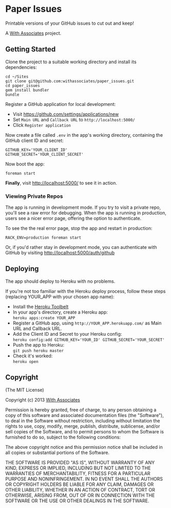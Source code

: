 # Paper Issues

Printable versions of your GitHub issues to cut out and keep!

A [With Associates](http://withassociates.com) project.

## Getting Started

Clone the project to a suitable working directory and install its dependencies:

    cd ~/Sites
    git clone git@github.com:withassociates/paper_issues.git
    cd paper_issues
    gem install bundler
    bundle

Register a GitHub application for local development:

* Visit https://github.com/settings/applications/new
* Set `Main URL` and `Callback URL` to `http://localhost:5000/`
* Click `Register application`

Now create a file called `.env` in the app's working directory,
containing the GitHub client ID and secret:

    GITHUB_KEY='YOUR_CLIENT_ID'
    GITHUB_SECRET='YOUR_CLIENT_SECRET'

Now boot the app:

    foreman start

**Finally**, visit [http://localhost:5000/](http://localhost:5000/)
to see it in action.

### Viewing Private Repos

The app is running in development mode. If you try to visit a private
repo, you'll see a raw error for debugging. When the app is running in
production, users see a nicer error page, offering the option to authenticate.

To see the the real error page, stop the app and restart in production:

    RACK_ENV=production foreman start

Or, if you'd rather stay in development mode, you can authenticate with
GitHub by visiting
[http://localhost:5000/auth/github](http://localhost:5000/auth/github)

## Deploying

The app should deploy to Heroku with no problems.

If you're not too familiar with the Heroku deploy process,
follow these steps (replacing YOUR_APP with your chosen app name):

* Install the [Heroku Toolbelt](https://toolbelt.herokuapp.com/)
* In your app's directory, create a Heroku app:  
  `heroku apps:create YOUR_APP`
* Register a GitHub app, using `http://YOUR_APP.herokuapp.com/`
  as Main URL and Callback URL.
* Add the Client ID and Secret to your Heroku config:  
  `heroku config:add GITHUB_KEY='YOUR_ID' GITHUB_SECRET='YOUR_SECRET'`
* Push the app to Heroku:  
  `git push heroku master`
* Check it's worked:  
  `heroku open`

## Copyright

(The MIT License)

Copyright (c) 2013 [With Associates](http://withassociates.com)

Permission is hereby granted, free of charge, to any person obtaining
a copy of this software and associated documentation files (the
"Software"), to deal in the Software without restriction, including
without limitation the rights to use, copy, modify, merge, publish,
distribute, sublicense, and/or sell copies of the Software, and to
permit persons to whom the Software is furnished to do so, subject to
the following conditions:

The above copyright notice and this permission notice shall be
included in all copies or substantial portions of the Software.

THE SOFTWARE IS PROVIDED "AS IS", WITHOUT WARRANTY OF ANY KIND,
EXPRESS OR IMPLIED, INCLUDING BUT NOT LIMITED TO THE WARRANTIES OF
MERCHANTABILITY, FITNESS FOR A PARTICULAR PURPOSE AND
NONINFRINGEMENT. IN NO EVENT SHALL THE AUTHORS OR COPYRIGHT HOLDERS BE
LIABLE FOR ANY CLAIM, DAMAGES OR OTHER LIABILITY, WHETHER IN AN ACTION
OF CONTRACT, TORT OR OTHERWISE, ARISING FROM, OUT OF OR IN CONNECTION
WITH THE SOFTWARE OR THE USE OR OTHER DEALINGS IN THE SOFTWARE.
